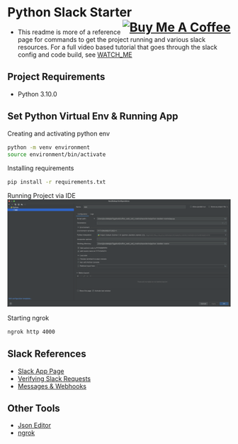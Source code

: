 # Python Slack Starter <div style="float: right"> <a href="https://www.buymeacoffee.com/coffeecode6" target="_blank"><img src="https://cdn.buymeacoffee.com/buttons/default-orange.png" alt="Buy Me A Coffee" height="41" width="174"></a> </div>

- This readme is more of a reference page for commands to get the project running and various slack resources. For a full video based tutorial that goes through the slack config and code build, see [WATCH_ME](https://youtu.be/uP2T22AXAuA)

## Project Requirements
- Python 3.10.0

## Set Python Virtual Env & Running App
Creating and activating python env
```bash
python -m venv environment
source environment/bin/activate
```

Installing requirements
```bash
pip install -r requirements.txt
```

Running Project via IDE
![Run Config](reference_images/run_config.png)

Starting ngrok
```bash
ngrok http 4000
```

## Slack References
- [Slack App Page](https://api.slack.com/apps)
- [Verifying Slack Requests](https://api.slack.com/authentication/verifying-requests-from-slack)
- [Messages & Webhooks](https://api.slack.com/messaging/webhooks)

## Other Tools
- [Json Editor](https://jsoneditoronline.org)
- [ngrok](https://ngrok.com/)